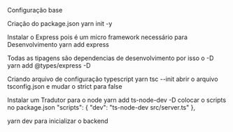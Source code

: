 
Configuração base

Criação do package.json
yarn init -y

Instalar o Express pois é um micro framework necessário para Desenvolvimento
yarn add express

Todas as tipagens são dependencias de desenvolvimento por isso o -D
yarn add @types/express -D

Criando arquivo de configuração typescript
yarn tsc --init 
abrir o arquivo tsconfig.json e mudar o strict para false

Instalar um Tradutor para o node
yarn add ts-node-dev -D
colocar o scripts no package.json
  "scripts": {
    "dev": "ts-node-dev src/server.ts"
  },

yarn dev para inicializar o backend
